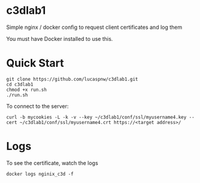 # c3dlab1
Simple nginx / docker config to request client certificates and log them

You must have Docker installed to use this.

# Quick Start
```
git clone https://github.com/lucaspnw/c3dlab1.git
cd c3dlab1
chmod +x run.sh
./run.sh
```

To connect to the server:

```
curl -b mycookies -L -k -v --key ~/c3dlab1/conf/ssl/myusername4.key --cert ~/c3dlab1/conf/ssl/myusername4.crt https://<target address>/
```

# Logs
To see the certificate, watch the logs
```
docker logs nginix_c3d -f
```
